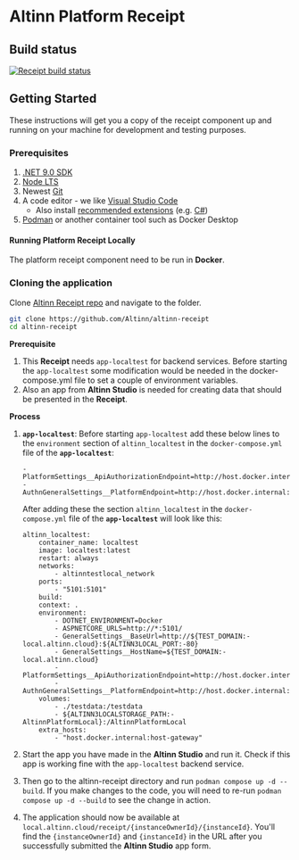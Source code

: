 # Altinn Platform Receipt

## Build status
[![Receipt build status](https://dev.azure.com/brreg/altinn-studio/_apis/build/status/altinn-platform/receipt-master?label=platform/receipt)](https://dev.azure.com/brreg/altinn-studio/_build/latest?definitionId=58)

## Getting Started

These instructions will get you a copy of the receipt component up and running on your machine for development and testing purposes.

### Prerequisites

1. [.NET 9.0 SDK](https://dotnet.microsoft.com/download/dotnet/9.0)
2. [Node LTS](https://nodejs.org/en/)
3. Newest [Git](https://git-scm.com/downloads)
4. A code editor - we like [Visual Studio Code](https://code.visualstudio.com/download)
   - Also install [recommended extensions](https://code.visualstudio.com/docs/editor/extension-marketplace#_workspace-recommended-extensions) (e.g. [C#](https://marketplace.visualstudio.com/items?itemName=ms-dotnettools.csharp))
5. [Podman](https://podman.io/) or another container tool such as Docker Desktop

#### Running Platform Receipt Locally

The platform receipt component need to be run in **Docker**.

### Cloning the application
Clone [Altinn Receipt repo](https://github.com/Altinn/altinn-receipt) and navigate to the folder.

```bash
git clone https://github.com/Altinn/altinn-receipt
cd altinn-receipt
```
__Prerequisite__
1. This **Receipt** needs `app-localtest` for backend services. Before starting the `app-localtest` some modification would be needed in the docker-compose.yml file to set a couple of environment variables.
2. Also an app from **Altinn Studio** is needed for creating data that should be presented in the **Receipt**. 


__Process__

1. **`app-localtest`**: Before starting `app-localtest` add these below lines to the `environment` section of `altinn_localtest` in the `docker-compose.yml` file of the **`app-localtest`**:
    ```
    - PlatformSettings__ApiAuthorizationEndpoint=http://host.docker.internal:5101/authorization/api/v1/
    - AuthnGeneralSettings__PlatformEndpoint=http://host.docker.internal:5101/
    ```
    After adding these the section `altinn_localtest` in the `docker-compose.yml` file of the **`app-localtest`** will look like this:
    ```
    altinn_localtest:
        container_name: localtest
        image: localtest:latest
        restart: always
        networks:
            - altinntestlocal_network
        ports:
            - "5101:5101"
        build:
        context: .
        environment:
            - DOTNET_ENVIRONMENT=Docker
            - ASPNETCORE_URLS=http://*:5101/
            - GeneralSettings__BaseUrl=http://${TEST_DOMAIN:-local.altinn.cloud}:${ALTINN3LOCAL_PORT:-80}
            - GeneralSettings__HostName=${TEST_DOMAIN:-local.altinn.cloud}
            - PlatformSettings__ApiAuthorizationEndpoint=http://host.docker.internal:5101/authorization/api/v1/
            - AuthnGeneralSettings__PlatformEndpoint=http://host.docker.internal:5101/
        volumes:
            - ./testdata:/testdata
            - ${ALTINN3LOCALSTORAGE_PATH:-AltinnPlatformLocal}:/AltinnPlatformLocal
        extra_hosts:
            - "host.docker.internal:host-gateway"
    ```

2. Start the app you have made in the **Altinn Studio** and run it. Check if this app is working fine with the `app-localtest` backend service.
3. Then go to the altinn-receipt directory and run `podman compose up -d --build`. If you make changes to the code, you will need to re-run `podman compose up -d --build` to see the change in action.
4. The application should now be available at `local.altinn.cloud/receipt/{instanceOwnerId}/{instanceId}`. You'll find the `{instanceOwnerId}` and `{instanceId}` in the URL after you successfully submitted the **Altinn Studio** app form.
